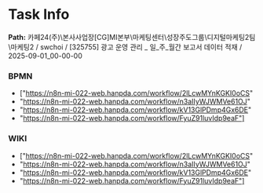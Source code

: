 # Task Info

**Path:** 카페24(주)\본사사업장\[CG]MI본부\마케팅센터\성장주도그룹\디지털마케팅2팀\마케팅2 / swchoi / [325755] 광고 운영 관리 _ 일_주_월간 보고서 데이터 적재 / 2025-09-01_00-00-00

### BPMN
- ["https://n8n-mi-022-web.hanpda.com/workflow/2lLcwMYnKGKI0oCS"
- "https://n8n-mi-022-web.hanpda.com/workflow/n3aIIyWJWMVe61OJ"
- "https://n8n-mi-022-web.hanpda.com/workflow/kV13GlPDmp4Gx6DE"
- "https://n8n-mi-022-web.hanpda.com/workflow/FyuZ91luvIdp9eaF"]

### WIKI
- ["https://n8n-mi-022-web.hanpda.com/workflow/2lLcwMYnKGKI0oCS"
- "https://n8n-mi-022-web.hanpda.com/workflow/n3aIIyWJWMVe61OJ"
- "https://n8n-mi-022-web.hanpda.com/workflow/kV13GlPDmp4Gx6DE"
- "https://n8n-mi-022-web.hanpda.com/workflow/FyuZ91luvIdp9eaF"]

